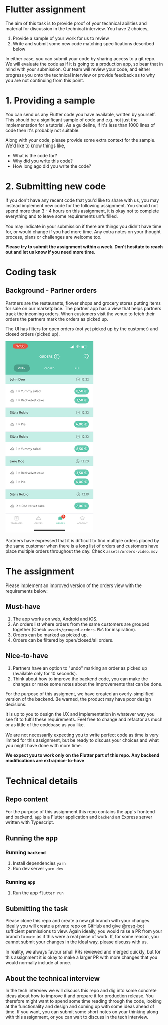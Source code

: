 # Flutter assignment

The aim of this task is to provide proof of your technical abilities and material for discussion in the technical interview. You have 2 choices,

1. Provide a sample of your work for us to review
2. Write and submit some new code matching specifications described below

In either case, you can submit your code by sharing access to a git repo. We will evaluate the code as if it is going to a production app, so bear that in mind with your submission. Our team will review your code, and either progress you onto the technical interview or provide feedback as to why you are not continuing from this point.

# 1. Providing a sample

You can send us any Flutter code you have available, written by yourself. This should be a significant sample of code and e.g. not just the implementation for a tutorial. As a guideline, if it's less than 1000 lines of code then it's probably not suitable.

Along with your code, please provide some extra context for the sample. We'd like to know things like,

- What is the code for?
- Why did you write this code?
- How long ago did you write the code?

# 2. Submitting new code

If you don't have any recent code that you'd like to share with us, you may instead implement new code for the following assignment. You should not spend more than 3 - 4 hours on this assignment, it is okay not to complete everything and to leave some requirements unfulfilled. 

You may indicate in your submission if there are things you didn't have time for, or would change if you had more time. Any extra notes on your thought process, plans or challenges are welcome too.

**Please try to submit the assignment within a week. Don’t hesitate to reach out and let us know if you need more time.**

# Coding task

## Background - Partner orders
Partners are the restaurants, flower shops and grocery stores putting items for sale on our marketplace. The partner app has a view that helps partners track the incoming orders. When customers visit the venue to fetch their orders the partners mark the orders as picked up. 

The UI has filters for open orders (not yet picked up by the customer) and closed orders (picked up).

![Orders](./assets/orders.PNG "Orders")

Partners have expressed that it is difficult to find multiple orders placed by the same customer when there is a long list of orders and customers have place multiple orders throughout the day. Check `assets/orders-video.mov`

# The assignment
Please implement an improved version of the orders view with the requirements below:

## Must-have
1. The app works on web, Android and iOS.
2. An orders list where orders from the same customers are grouped together (Check `assets/grouped-orders.PNG` for inspiration).
2. Orders can be marked as picked up.
3. Orders can be filtered by open/closed/all orders.

## Nice-to-have
1. Partners have an option to "undo" marking an order as picked up (available only for 10 seconds).
2. Think about how to improve the backend code, you can make the changes or make some notes about the improvements that can be done.

For the purpose of this assigment, we have created an overly-simplified version of the backend. Be warned, the product may have poor design decisions.

It is up to you to design the UX and implementation in whatever way you see fit to fulfil these requirements. Feel free to change and refactor as much or as little of the codebase as you like. 

We are not necessarily expecting you to write perfect code as time is very limited for this assignment, but be ready to discuss your choices and what you might have done with more time. 

**We expect you to work only on the Flutter part of this repo. Any backend modifications are extra/nice-to-have**

# Technical details

## Repo content

For the purpose of this assignment this repo contains the app's frontend and backend. `app` is a Flutter application and `backend` an Express server written with Typescript.

## Running the app

### Running `backend`
1. Install dependencies `yarn`
2. Run dev server `yarn dev`

### Running `app`
1. Run the app `flutter run`

## Submitting the task
Please clone this repo and create a new git branch with your changes. Ideally you will create a private repo on GitHub and give [@resq-bot](https://github.com/resq-bot) sufficient permissions to view. Again ideally, you would raise a PR from your branch to `main` as if this were a real piece of work. If, for some reason, you cannot submit your changes in the ideal way, please discuss with us.

In reality, we always favour small PRs reviewed and merged quickly, but for this assignment it is okay to make a larger PR with more changes that you would normally include at once.

## About the technical interview

In the tech interview we will discuss this repo and dig into some concrete ideas about how to improve it and prepare it for production release. You therefore might want to spend some time reading through the code, looking at the functionality and design and coming up with some ideas ahead of time. If you want, you can submit some short notes on your thinking along with this assignment, or you can wait to discuss in the tech interview.
